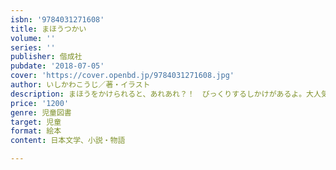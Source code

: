 ```yaml
---
isbn: '9784031271608'
title: まほうつかい
volume: ''
series: ''
publisher: 偕成社
pubdate: '2018-07-05'
cover: 'https://cover.openbd.jp/9784031271608.jpg'
author: いしかわこうじ／著・イラスト
description: まほうをかけられると、あれあれ？！　びっくりするしかけがあるよ。大人気『おめんですにつづく、読み聞かせにぴったりの絵本。
price: '1200'
genre: 児童図書
target: 児童
format: 絵本
content: 日本文学、小説・物語

---
```

